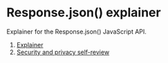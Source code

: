 # Response.json() explainer

Explainer for the Response.json() JavaScript API.

1. [Explainer](explainer.md)
2. [Security and privacy self-review](security-and-privacy-review.md)
